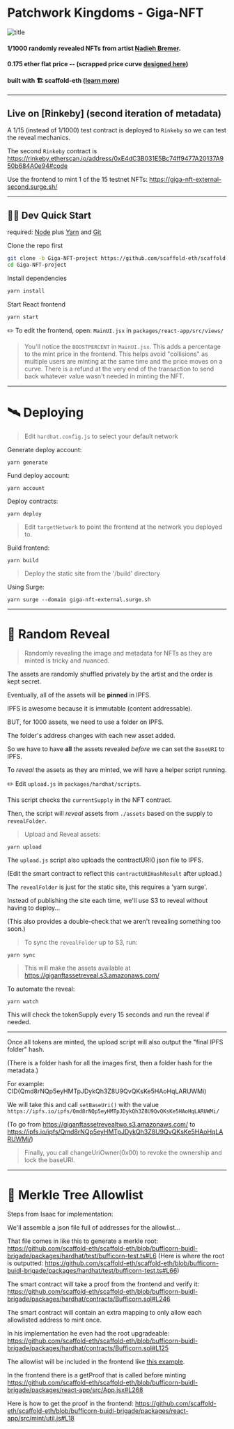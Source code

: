 # Patchwork Kingdoms - Giga-NFT

![title](https://user-images.githubusercontent.com/2653167/145846485-e052b92a-5253-4cd1-8b8f-1d07c42effea.png)

#### 1/1000 randomly revealed NFTs from artist [Nadieh Bremer](https://linktr.ee/nadiehbremer).

#### 0.175 ether flat price -- (scrapped price curve [designed here](https://docs.google.com/spreadsheets/d/1Hrvp2hUb_jkAXNDD3VBbK6eNOJQqoFeQBVhpuWN9I-g/edit#gid=0))

#### built with 🏗 scaffold-eth ([learn more](https://github.com/scaffold-eth/scaffold-eth))

---

## Live on [Rinkeby] (second iteration of metadata)

A 1/15 (instead of 1/1000) test contract is deployed to `Rinkeby` so we can test the reveal mechanics.

The second `Rinkeby` contract is https://rinkeby.etherscan.io/address/0xE4dC3B031E5Bc74ff9477A20137A950b684A0e94#code

Use the frontend to mint 1 of the 15 testnet NFTs: https://giga-nft-external-second.surge.sh/

---

## 🏃‍♀️ Dev Quick Start

required: [Node](https://nodejs.org/dist/latest-v12.x/) plus [Yarn](https://classic.yarnpkg.com/en/docs/install/) and [Git](https://git-scm.com/downloads)


Clone the repo first
```sh
git clone -b Giga-NFT-project https://github.com/scaffold-eth/scaffold-eth-examples.git Giga-NFT-project
cd Giga-NFT-project
```

Install dependencies
```bash
yarn install
```

Start React frontend
```bash
yarn start
```

✏️ To edit the frontend, open: `MainUI.jsx` in `packages/react-app/src/views/`

> You'll notice the `BOOSTPERCENT` in `MainUI.jsx`. This adds a percentage to the mint price in the frontend. This helps avoid "collisions" as multiple users are minting at the same time and the price moves on a curve. There is a refund at the very end of the transaction to send back whatever value wasn't needed in minting the NFT.  

---

# 🛰 Deploying

> Edit `hardhat.config.js` to select your default network

Generate deploy account:
```
yarn generate
```

Fund deploy account:
```
yarn account
```

Deploy contracts:
```
yarn deploy
```

> Edit `targetNetwork` to point the frontend at the network you deployed to.

Build frontend:
```
yarn build
```

> Deploy the static site from the '/build' directory

Using Surge:
```
yarn surge --domain giga-nft-external.surge.sh
```

---

# 🎲 Random Reveal

> Randomly revealing the image and metadata for NFTs as they are minted is tricky and nuanced.

The assets are randomly shuffled privately by the artist and the order is kept secret.

Eventually, all of the assets will be **pinned** in IPFS.

IPFS is awesome because it is immutable (content addressable).

BUT, for 1000 assets, we need to use a folder on IPFS.

The folder's address changes with each new asset added.

So we have to have **all** the assets revealed *before* we can set the `BaseURI` to IPFS.

To *reveal* the assets as they are minted, we will have a helper script running.

✏️ Edit `upload.js` in `packages/hardhat/scripts`.

This script checks the `currentSupply` in the NFT contract.

Then, the script will *reveal* assets from `./assets` based on the supply to `revealFolder`.

> Upload and Reveal assets:

```
yarn upload
```

The `upload.js` script also uploads the contractURI() json file to IPFS.

(Edit the smart contract to reflect this `contractURIHashResult` after upload.)

The `revealFolder` is just for the static site, this requires a 'yarn surge'.

Instead of publishing the site each time, we'll use S3 to reveal without having to deploy...

(This also provides a double-check that we aren't revealing something too soon.)

> To sync the `revealFolder` up to S3, run:

```
yarn sync
```

> This will make the assets available at https://giganftassetreveal.s3.amazonaws.com/

To automate the reveal:

```
yarn watch
```

This will check the tokenSupply every 15 seconds and run the reveal if needed.

---

Once all tokens are minted, the upload script will also output the "final IPFS folder" hash.

(There is a folder hash for all the images first, then a folder hash for the metadata.)

For example: CID(Qmd8rNQp5eyHMTpJDykQh3Z8U9QvQKsKe5HAoHqLARUWMi)

We will take this and call `setBaseUri()` with the value `https://ipfs.io/ipfs/Qmd8rNQp5eyHMTpJDykQh3Z8U9QvQKsKe5HAoHqLARUWMi/`

(To go from https://giganftassetrevealtwo.s3.amazonaws.com/ to https://ipfs.io/ipfs/Qmd8rNQp5eyHMTpJDykQh3Z8U9QvQKsKe5HAoHqLARUWMi/)

> Finally, you call changeUriOwner(0x00) to revoke the ownership and lock the baseURI. 

---

# 🌳 Merkle Tree Allowlist

Steps from Isaac for implementation:

We'll assemble a json file full of addresses for the allowlist...

That file comes in like this to generate a merkle root: https://github.com/scaffold-eth/scaffold-eth/blob/bufficorn-buidl-brigade/packages/hardhat/test/bufficorn-test.ts#L6
(Here is where the root is outputted: https://github.com/scaffold-eth/scaffold-eth/blob/bufficorn-buidl-brigade/packages/hardhat/test/bufficorn-test.ts#L66)

The smart contract will take a proof from the frontend and verify it: https://github.com/scaffold-eth/scaffold-eth/blob/bufficorn-buidl-brigade/packages/hardhat/contracts/Bufficorn.sol#L246

The smart contract will contain an extra mapping to only allow each allowlisted address to mint once.

In his implementation he even had the root upgradeable: https://github.com/scaffold-eth/scaffold-eth/blob/bufficorn-buidl-brigade/packages/hardhat/contracts/Bufficorn.sol#L125

The allowlist will be included in the frontend like [this example](https://github.com/scaffold-eth/scaffold-eth/blob/bufficorn-buidl-brigade/packages/react-app/src/mint/util.js#L5).

In the frontend there is a getProof that is called before minting https://github.com/scaffold-eth/scaffold-eth/blob/bufficorn-buidl-brigade/packages/react-app/src/App.jsx#L268

Here is how to get the proof in the frontend: https://github.com/scaffold-eth/scaffold-eth/blob/bufficorn-buidl-brigade/packages/react-app/src/mint/util.js#L18
